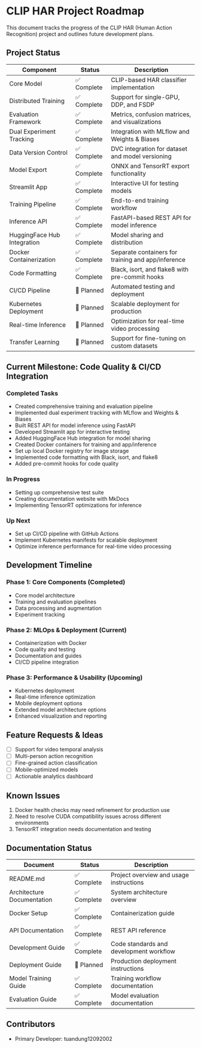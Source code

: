 # CLIP HAR Project Roadmap

This document tracks the progress of the CLIP HAR (Human Action Recognition) project and outlines future development plans.

## Project Status

| Component | Status | Description |
|-----------|--------|-------------|
| Core Model | ✅ Complete | CLIP-based HAR classifier implementation |
| Distributed Training | ✅ Complete | Support for single-GPU, DDP, and FSDP |
| Evaluation Framework | ✅ Complete | Metrics, confusion matrices, and visualizations |
| Dual Experiment Tracking | ✅ Complete | Integration with MLflow and Weights & Biases |
| Data Version Control | ✅ Complete | DVC integration for dataset and model versioning |
| Model Export | ✅ Complete | ONNX and TensorRT export functionality |
| Streamlit App | ✅ Complete | Interactive UI for testing models |
| Training Pipeline | ✅ Complete | End-to-end training workflow |
| Inference API | ✅ Complete | FastAPI-based REST API for model inference |
| HuggingFace Hub Integration | ✅ Complete | Model sharing and distribution |
| Docker Containerization | ✅ Complete | Separate containers for training and app/inference |
| Code Formatting | ✅ Complete | Black, isort, and flake8 with pre-commit hooks |
| CI/CD Pipeline | 🔴 Planned | Automated testing and deployment |
| Kubernetes Deployment | 🔴 Planned | Scalable deployment for production |
| Real-time Inference | 🔴 Planned | Optimization for real-time video processing |
| Transfer Learning | 🔴 Planned | Support for fine-tuning on custom datasets |

## Current Milestone: Code Quality & CI/CD Integration

### Completed Tasks
- Created comprehensive training and evaluation pipeline
- Implemented dual experiment tracking with MLflow and Weights & Biases
- Built REST API for model inference using FastAPI
- Developed Streamlit app for interactive testing
- Added HuggingFace Hub integration for model sharing
- Created Docker containers for training and app/inference
- Set up local Docker registry for image storage
- Implemented code formatting with Black, isort, and flake8
- Added pre-commit hooks for code quality

### In Progress
- Setting up comprehensive test suite
- Creating documentation website with MkDocs
- Implementing TensorRT optimizations for inference

### Up Next
- Set up CI/CD pipeline with GitHub Actions
- Implement Kubernetes manifests for scalable deployment
- Optimize inference performance for real-time video processing

## Development Timeline

### Phase 1: Core Components (Completed)
- Core model architecture
- Training and evaluation pipelines
- Data processing and augmentation
- Experiment tracking

### Phase 2: MLOps & Deployment (Current)
- Containerization with Docker
- Code quality and testing
- Documentation and guides
- CI/CD pipeline integration

### Phase 3: Performance & Usability (Upcoming)
- Kubernetes deployment
- Real-time inference optimization
- Mobile deployment options
- Extended model architecture options
- Enhanced visualization and reporting

## Feature Requests & Ideas

- [ ] Support for video temporal analysis
- [ ] Multi-person action recognition
- [ ] Fine-grained action classification
- [ ] Mobile-optimized models
- [ ] Actionable analytics dashboard

## Known Issues

1. Docker health checks may need refinement for production use
2. Need to resolve CUDA compatibility issues across different environments
3. TensorRT integration needs documentation and testing

## Documentation Status

| Document | Status | Description |
|----------|--------|-------------|
| README.md | ✅ Complete | Project overview and usage instructions |
| Architecture Documentation | ✅ Complete | System architecture overview |
| Docker Setup | ✅ Complete | Containerization guide |
| API Documentation | ✅ Complete | REST API reference |
| Development Guide | ✅ Complete | Code standards and development workflow |
| Deployment Guide | 🔴 Planned | Production deployment instructions |
| Model Training Guide | ✅ Complete | Training workflow documentation |
| Evaluation Guide | ✅ Complete | Model evaluation documentation |

## Contributors

- Primary Developer: tuandung12092002
